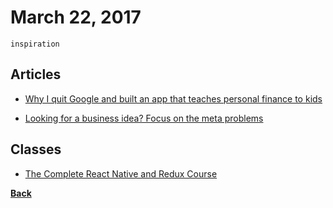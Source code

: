 # March 22, 2017

`inspiration`

## Articles

- [Why I quit Google and built an app that teaches personal finance to kids](https://medium.freecodecamp.com/why-i-quit-google-and-built-an-app-that-teaches-personal-finance-to-kids-f0d125e1f07b)

- [Looking for a business idea? Focus on the meta problems](https://medium.com/startup-grind/meta-problems-and-the-problem-stack-ceadb9b26546)

## Classes

- [The Complete React Native and Redux Course](https://www.udemy.com/the-complete-react-native-and-redux-course/)


[__Back__](../README.md#mar)
